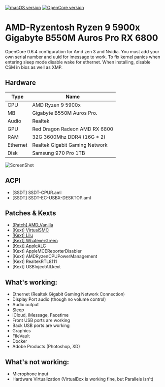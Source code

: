[![macOS version](https://img.shields.io/badge/macOS-11.5.2%20(17G14042)-informational.svg)](https://www.apple.com/macos) [![OpenCore version](https://img.shields.io/badge/OpenCore-0.7.2-informational.svg)](https://github.com/acidanthera/OpenCorePkg) 

# AMD-Ryzentosh Ryzen 9 5900x Gigabyte B550M Auros Pro RX 6800

OpenCore 0.6.4 configuration for Amd zen 3 and Nvidia. You must add your own serial number and uuid for imessage to work. To fix kernel panics when entering sleep mode disable wake for ethernet. When installing, disable CSM in bios as well as XMP.


## Hardware

| Type                 | Name                              |
|----------------------|-----------------------------------|
| CPU                  | AMD Ryzen 9 5900x                 |
| MB                   | Gigabyte B550M Auros Pro.         |
| Audio                | Realtek                           |
| GPU                  | Red Dragon Radeon AMD RX 6800     |
| RAM                  | 32G 3600Mhz DDR4 (16G * 2)        |
| Ethernet             | Realtek Gigabit Gaming Network    |
| Disk                 | Samsung 970 Pro 1TB               |



![ScreenShot](https://lh3.googleusercontent.com/pw/ACtC-3eCy9R-Frhun0Yo7ZnQCmdnm8sQMFJRsh8XAJbVnzkjl4kbMDxX1PKm3r7GnJ-2b1JQGJV8Hs8-h35OqoOkyD8_8Fm_mlFZOwXW9WRjFqj9Rq9XrrcBiP8E8j9rh9rV2N4eAJUbBNzMlC3Orc40s8PG=w1324-h746-no)

## ACPI
- [SSDT] SSDT-CPUR.aml
- [SSDT] SSDT-EC-USBX-DESKTOP.aml

## Patches & Kexts
 - [[Patch] AMD_Vanilla](https://github.com/AMD-OSX/AMD_Vanilla)
 - [[Kext] VirtualSMC](https://github.com/acidanthera/VirtualSMC)
 - [[Kext] Lilu](https://github.com/acidanthera/Lilu)
 - [[Kext] WhateverGreen](https://github.com/acidanthera/WhateverGreen)
 - [[Kext] AppleALC](https://github.com/acidanthera/AppleALC)
 - [Kext] AppleMCEReporterDisabler
 - [Kext] AMDRyzenCPUPowerManagement
 - [Kext] RealtekRTL8111
 - [Kext] USBInjectAll.kext



## What's working:

* Ethernet (Realtek Gigabit Gaming Network Connection)
* Display Port audio (though no volume control)
* Audio output
* Sleep
* iCloud, iMessage, Facetime
* Front USB ports are working
* Back USB ports are working
* Graphics
* FileVault
* Docker
* Adobe Products (Photoshop, XD)

## What's not working:
* Microphone input 
* Hardware Virtualization (VirtualBox is working fine, but Parallels isn't)
